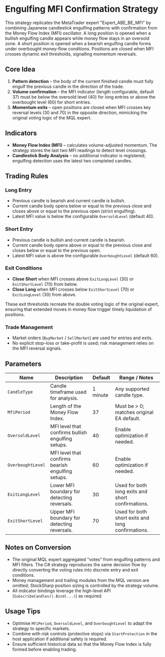 # Engulfing MFI Confirmation Strategy

This strategy replicates the MetaTrader expert "Expert_ABE_BE_MFI" by combining Japanese candlestick engulfing patterns with confirmation from the Money Flow Index (MFI) oscillator. A long position is opened when a bullish engulfing candle appears while money flow stays in an oversold zone. A short position is opened when a bearish engulfing candle forms under overbought money-flow conditions. Positions are closed when MFI crosses dynamic exit thresholds, signalling momentum reversals.

## Core Idea

1. **Pattern detection** – the body of the current finished candle must fully engulf the previous candle in the direction of the trade.
2. **Volume confirmation** – the MFI indicator (length configurable, default 37) must be below the oversold level (40) for long entries or above the overbought level (60) for short entries.
3. **Momentum exits** – open positions are closed when MFI crosses key reversal levels (30 and 70) in the opposite direction, mimicking the original voting logic of the MQL expert.

## Indicators

- **Money Flow Index (MFI)** – calculates volume-adjusted momentum. The strategy stores the last two MFI readings to detect level crossings.
- **Candlestick Body Analysis** – no additional indicator is registered; engulfing detection uses the latest two completed candles.

## Trading Rules

### Long Entry

- Previous candle is bearish and current candle is bullish.
- Current candle body opens below or equal to the previous close and closes above or equal to the previous open (strict engulfing).
- Latest MFI value is below the configurable `OversoldLevel` (default 40).

### Short Entry

- Previous candle is bullish and current candle is bearish.
- Current candle body opens above or equal to the previous close and closes below or equal to the previous open.
- Latest MFI value is above the configurable `OverboughtLevel` (default 60).

### Exit Conditions

- **Close Short** when MFI crosses above `ExitLongLevel` (30) or `ExitShortLevel` (70) from below.
- **Close Long** when MFI crosses below `ExitShortLevel` (70) or `ExitLongLevel` (30) from above.

These exit thresholds recreate the double voting logic of the original expert, ensuring that extended moves in money flow trigger timely liquidation of positions.

### Trade Management

- Market orders (`BuyMarket` / `SellMarket`) are used for entries and exits.
- No explicit stop-loss or take-profit is used; risk management relies on the MFI reversal signals.

## Parameters

| Name | Description | Default | Range / Notes |
| ---- | ----------- | ------- | ------------- |
| `CandleType` | Candle timeframe used for analysis. | 1 minute | Any supported candle type. |
| `MfiPeriod` | Length of the Money Flow Index. | 37 | Must be > 0; matches original EA default. |
| `OversoldLevel` | MFI level that confirms bullish engulfing setups. | 40 | Enable optimization if needed. |
| `OverboughtLevel` | MFI level that confirms bearish engulfing setups. | 60 | Enable optimization if needed. |
| `ExitLongLevel` | Lower MFI boundary for detecting reversals. | 30 | Used for both long exits and short confirmations. |
| `ExitShortLevel` | Upper MFI boundary for detecting reversals. | 70 | Used for both short exits and long confirmations. |

## Notes on Conversion

- The original MQL expert aggregated “votes” from engulfing patterns and MFI filters. The C# strategy reproduces the same decision flow by directly converting the voting rules into discrete entry and exit conditions.
- Money management and trailing modules from the MQL version are omitted; StockSharp position sizing is controlled by the strategy volume.
- All indicator bindings leverage the high-level API (`SubscribeCandles().Bind(...)`) as required.

## Usage Tips

- Optimise `MfiPeriod`, `OversoldLevel`, and `OverboughtLevel` to adapt the strategy to specific markets.
- Combine with risk controls (protective stops) via `StartProtection` in the host application if additional safety is required.
- Ensure sufficient historical data so that the Money Flow Index is fully formed before enabling trading.
